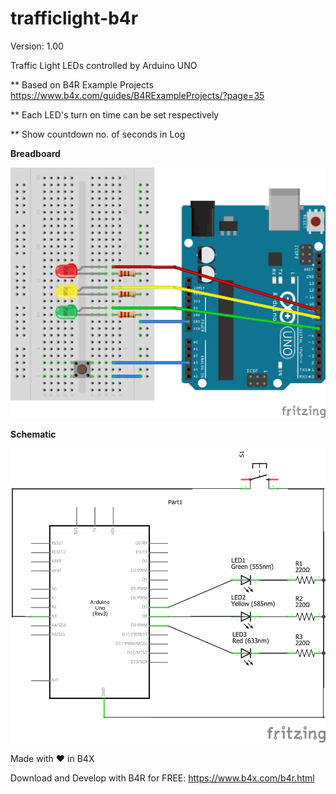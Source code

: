 # trafficlight-b4r
Version: 1.00

Traffic Light LEDs controlled by Arduino UNO

** Based on B4R Example Projects https://www.b4x.com/guides/B4RExampleProjects/?page=35

** Each LED's turn on time can be set respectively

** Show countdown no. of seconds in Log

**Breadboard**

<img src="https://github.com/pyhoon/trafficlight-b4r/raw/main/images/TrafficLight_bb.png" title="Breadboard" />

**Schematic**

<img src="https://github.com/pyhoon/trafficlight-b4r/raw/main/images/TrafficLight_schem.png" title="Schematic" />

Made with ❤ in B4X

Download and Develop with B4R for FREE: https://www.b4x.com/b4r.html
